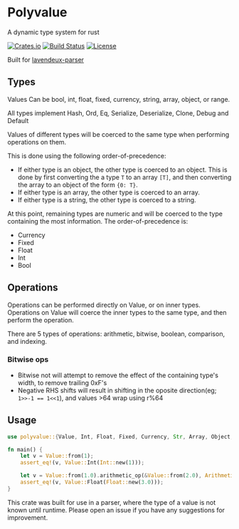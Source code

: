 # Polyvalue
A dynamic type system for rust

[![Crates.io](https://img.shields.io/crates/v/polyvalue.svg)](https://crates.io/crates/polyvalue)
[![Build Status](https://github.com/rscarson/polyvalue/workflows/Rust/badge.svg)](https://github.com/rscarson/polyvalue/actions?workflow=Rust)
[![License](https://img.shields.io/badge/license-MIT-blue.svg)](https://raw.githubusercontent.com/rscarson/polyvalue/master/LICENSE)

Built for [lavendeux-parser](https://github.com/rscarson/lavendeux-parser)

## Types

Values Can be bool, int, float, fixed, currency, string, array, object, or range.

All types implement Hash, Ord, Eq, Serialize, Deserialize, Clone, Debug and Default

Values of different types will be coerced to the same type when performing operations on them.

This is done using the following order-of-precedence:
- If either type is an object, the other type is coerced to an object. This is done by first converting the a type `T` to an array `[T]`, and then converting the array to an object of the form `{0: T}`.
- If either type is an array, the other type is coerced to an array.
- If either type is a string, the other type is coerced to a string.

At this point, remaining types are numeric and will be coerced to the type containing the most information. The order-of-precedence is:
- Currency
- Fixed
- Float
- Int
- Bool

## Operations

Operations can be performed directly on Value, or on inner types. Operations on Value will coerce the inner types to the same type, and then perform the operation.

There are 5 types of operations: arithmetic, bitwise, boolean, comparison, and indexing.

### Bitwise ops
- Bitwise not will attempt to remove the effect of the containing type's width, to remove trailing 0xF's 
- Negative RHS shifts will result in shifting in the oposite direction(eg; `1>>-1 == 1<<1`), and values >64 wrap using r%64
## Usage
```rust
use polyvalue::{Value, Int, Float, Fixed, Currency, Str, Array, Object, Range};

fn main() {
    let v = Value::from(1);
    assert_eq!(v, Value::Int(Int::new(1)));

    let v = Value::from(1.0).arithmetic_op(&Value::from(2.0), ArithmeticOperation::Add).unwrap();
    assert_eq!(v, Value::Float(Float::new(3.0)));
}
```

This crate was built for use in a parser, where the type of a value is not known until runtime.
Please open an issue if you have any suggestions for improvement.